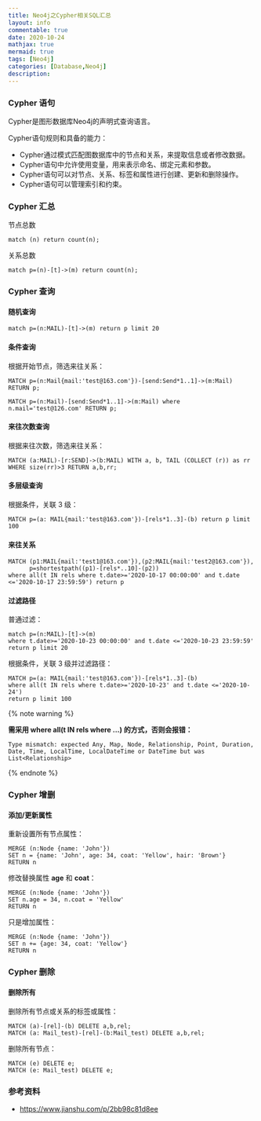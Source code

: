 ```yaml
---
title: Neo4j之Cypher相关SQL汇总
layout: info
commentable: true
date: 2020-10-24
mathjax: true
mermaid: true
tags: [Neo4j]
categories: [Database,Neo4j]
description: 
---
```


### Cypher 语句

Cypher是图形数据库Neo4j的声明式查询语言。

Cypher语句规则和具备的能力：

- Cypher通过模式匹配图数据库中的节点和关系，来提取信息或者修改数据。
- Cypher语句中允许使用变量，用来表示命名、绑定元素和参数。
- Cypher语句可以对节点、关系、标签和属性进行创建、更新和删除操作。
- Cypher语句可以管理索引和约束。

<!--more-->

### Cypher 汇总

节点总数

```cypher
match (n) return count(n);
```

关系总数

```cypher
match p=(n)-[t]->(m) return count(n);
```

### Cypher 查询

#### 随机查询

```cypher
match p=(n:MAIL)-[t]->(m) return p limit 20
```

#### 条件查询

根据开始节点，筛选来往关系：

```cypher
MATCH p=(n:Mail{mail:'test@163.com'})-[send:Send*1..1]->(m:Mail) RETURN p;

MATCH p=(n:Mail)-[send:Send*1..1]->(m:Mail) where n.mail='test@126.com' RETURN p;
```

#### 来往次数查询

根据来往次数，筛选来往关系：

```cypher
MATCH (a:MAIL)-[r:SEND]->(b:MAIL) WITH a, b, TAIL (COLLECT (r)) as rr WHERE size(rr)>3 RETURN a,b,rr;
```

#### 多层级查询

根据条件，关联 3 级：

```cypher
MATCH p=(a: MAIL{mail:'test@163.com'})-[rels*1..3]-(b) return p limit 100
```

#### 来往关系

```cypher
MATCH (p1:MAIL{mail:'test1@163.com'}),(p2:MAIL{mail:'test2@163.com'}),
      p=shortestpath((p1)-[rels*..10]-(p2))  
where all(t IN rels where t.date>='2020-10-17 00:00:00' and t.date <='2020-10-17 23:59:59') return p 
```

#### 过滤路径

普通过滤：

```cypher
match p=(n:MAIL)-[t]->(m) 
where t.date>='2020-10-23 00:00:00' and t.date <='2020-10-23 23:59:59'
return p limit 20
```

根据条件，关联 3 级并过滤路径：

```cypher
MATCH p=(a: MAIL{mail:'test@163.com'})-[rels*1..3]-(b) 
where all(t IN rels where t.date>='2020-10-23' and t.date <='2020-10-24') 
return p limit 100
```

{% note warning %}

**需采用 where all(t IN rels where ...) 的方式，否则会报错：** 

`Type mismatch: expected Any, Map, Node, Relationship, Point, Duration, Date, Time, LocalTime, LocalDateTime or DateTime but was List<Relationship>`

{% endnote %}

### Cypher 增删

#### 添加/更新属性

重新设置所有节点属性：

```cypher
MERGE (n:Node {name: 'John'})
SET n = {name: 'John', age: 34, coat: 'Yellow', hair: 'Brown'}
RETURN n
```

修改替换属性 **age** 和 **coat**：

```cypher
MERGE (n:Node {name: 'John'})
SET n.age = 34, n.coat = 'Yellow'
RETURN n 
```

只是增加属性：

```cypher
MERGE (n:Node {name: 'John'}) 
SET n += {age: 34, coat: 'Yellow'}
RETURN n 
```

### Cypher 删除

#### 删除所有

删除所有节点或关系的标签或属性：

```cypher
MATCH (a)-[rel]-(b) DELETE a,b,rel;
MATCH (a: Mail_test)-[rel]-(b:Mail_test) DELETE a,b,rel;
```

删除所有节点：

```cypher
MATCH (e) DELETE e;
MATCH (e: Mail_test) DELETE e;
```

### 参考资料

- https://www.jianshu.com/p/2bb98c81d8ee

